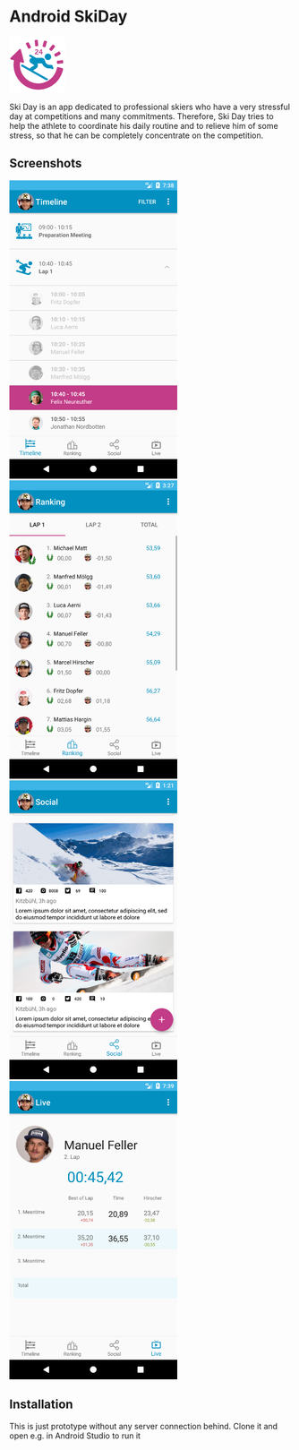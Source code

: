 # Android SkiDay 

<img src="https://github.com/msio/Android-SkiDay/blob/master/product-icon.png" height="100" width="100">

Ski Day is an app dedicated to professional skiers who have a very stressful day at competitions and many commitments. Therefore, Ski Day tries to help the athlete to coordinate his daily routine and to relieve him of some stress, so that he can be completely concentrate on the competition.

## Screenshots

<span><img src="https://github.com/msio/Android-SkiDay/blob/master/screens/Screenshot_1498066721.png" width="300">
<img src="https://github.com/msio/Android-SkiDay/blob/master/screens/Screenshot_1498051621.png" width="300">
<img src="https://github.com/msio/Android-SkiDay/blob/master/screens/Screenshot_1498476067.png" width="300">
<img src="https://github.com/msio/Android-SkiDay/blob/master/screens/Screenshot_1498066785.png" width="300"></span>

## Installation

This is just prototype without any server connection behind.
Clone it and open e.g. in Android Studio to run it 
